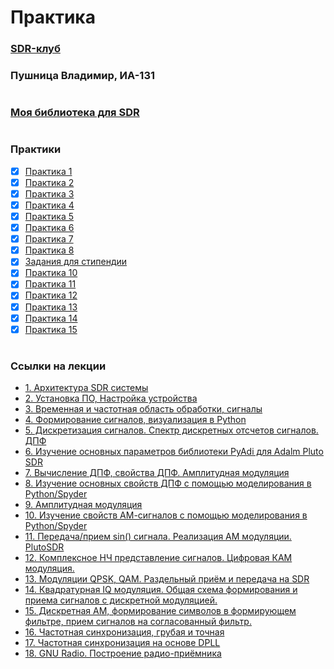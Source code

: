 # Практика
### [SDR-клуб](https://humble-ballcap-e09.notion.site/SDR-club-f287720eb5e14e49aa593d183268906b)     
### Пушница Владимир,   ИА-131
#

### [Моя библиотека для SDR](https://github.com/Nicoskin/mylib_python)

#

### Практики
- [x] [Практика 1](./Lecture01%20(13.09))  
- [x] [Практика 2](./Lecture02%20(20.09))  
- [x] [Практика 3](./Lecture03%20(27.09)) 
- [x] [Практика 4](./Lecture04%20(04.10))
- [x] [Практика 5](./Lecture05%20(11.10))
- [x] [Практика 6](./Lecture06%20(18.10))
- [x] [Практика 7](./Lecture07%20(25.10))
- [x] [Практика 8](./Lecture08%20(01.11))
- [x] [Задания для стипендии](./Задания%20для%20стипендии(8.11))
- [x] [Практика 10](./Lecture10%20(15.11))  
- [x] [Практика 11](./Lecture11%20(22.11))
- [x] [Практика 12](./Lecture12%20(29.11))
- [x] [Практика 13](./Lecture13%20(06.12))
- [x] [Практика 14](./Lecture14%20(13.12))
- [x] [Практика 15](./Lecture15%20(21.12))
# 

### Ссылки на лекции
+ [1. Архитектура SDR системы](https://www.notion.so/1-SDR-bf05fc1219da419d88d15f950007c08d?pvs=21) 
+ [2. Установка ПО, Настройка устройства](https://www.notion.so/2-84a9d15f81834c58a86af70a76991cec?pvs=21)
+ [3. Временная и частотная область обработки, сигналы](https://www.notion.so/3-022075c5872a478a986df83e3e5dd6dd?pvs=21)
+ [4. Формирование сигналов, визуализация в Python](https://www.notion.so/4-Python-5f78caed6b4c4d919115c5489dd4ffae?pvs=21)
+ [5. Дискретизация сигналов. Спектр дискретных отсчетов сигналов. ДПФ](https://humble-ballcap-e09.notion.site/5-5f9904dc31f747379b47610a5625be65)
+ [6. Изучение основных параметров библиотеки PyAdi для Adalm Pluto SDR](https://humble-ballcap-e09.notion.site/6-PyAdi-Adalm-Pluto-SDR-7dabe605bb7243e3b8cb02ff208ca2bf)   
+ [7. Вычисление ДПФ, свойства ДПФ. Амплитудная модуляция](https://humble-ballcap-e09.notion.site/7-0ee2669e5e8144f39ed11d8455609fc2)
+ [8. Изучение основных свойств ДПФ с помощью моделирования в  Python/Spyder](https://humble-ballcap-e09.notion.site/8-Python-Spyder-c8f1d4266bd0468caadda311c2e6f812)
+ [9. Амплитудная модуляция](https://humble-ballcap-e09.notion.site/9-e47a36000b3944be8c93d32561685ae1)
+ [10. Изучение свойств АМ-сигналов с помощью моделирования в Python/Spyder](https://humble-ballcap-e09.notion.site/10-Python-Spyder-6db5b4e2bbc74e098af7297b98508b63)
+ [11. Передача/прием sin() сигнала. Реализация АМ модуляции. PlutoSDR](https://humble-ballcap-e09.notion.site/11-sin-PlutoSDR-33d96c13fe9142c3bdceb2ede48f7a50)
+ [12. Комплексное НЧ представление сигналов. Цифровая КАМ модуляция.](https://humble-ballcap-e09.notion.site/12-83c5c0afd4d6469d8d40becd87874dc8)
+ [13. Модуляции QPSK, QAM. Раздельный приём и передача на SDR](https://humble-ballcap-e09.notion.site/13-QPSK-QAM-SDR-6928d03094d34fc895a4ab49dfed48ec)
+ [14. Квадратурная IQ модуляция. Общая схема формирования и приема сигналов с дискретной модуляцией.](https://humble-ballcap-e09.notion.site/14-IQ-f05a7383ce384e51a13de2b04708bbc8)
+ [15. Дискретная АМ, формирование символов в формирующем фильтре, прием сигналов на согласованный фильтр.](https://humble-ballcap-e09.notion.site/15--ab3f176a821848478cb11affbfe4fe0b)
+ [16. Частотная синхронизация, грубая и точная](https://humble-ballcap-e09.notion.site/16-50a1614990ac456bb72154d603bb8654)
+ [17. Частотная синхронизация на основе DPLL](https://humble-ballcap-e09.notion.site/17-DPLL-4e7416ba5a964bc48d3ec5259d0a8a61)
+ [18. GNU Radio. Построение радио-приёмника](https://humble-ballcap-e09.notion.site/18-GNU-Radio-b36014a54fa2449ea6eb13c7f0721acc)

[//]: <> (https://img.shields.io/badge/In%20progress-grey.svg)
[//]: <> (https://img.shields.io/badge/Done-green.svg)

